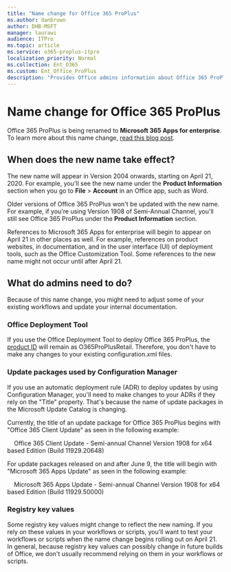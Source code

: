 ```yaml
---
title: "Name change for Office 365 ProPlus"
ms.author: danbrown
author: DHB-MSFT
manager: laurawi
audience: ITPro
ms.topic: article
ms.service: o365-proplus-itpro
localization_priority: Normal
ms.collection: Ent_O365
ms.custom: Ent_Office_ProPlus
description: "Provides Office admins information about Office 365 ProPlus being renamed to Microsoft 365 Apps for enterprise."
---
```


# Name change for Office 365 ProPlus

Office 365 ProPlus is being renamed to **Microsoft 365 Apps for enterprise**. To learn more about this name change, [read this blog post](https://go.microsoft.com/fwlink/p/?linkid=2120533).

## When does the new name take effect?

The new name will appear in Version 2004 onwards, starting on April 21, 2020. For example, you'll see the new name under the **Product Information** section when you go to **File** > **Account** in an Office app, such as Word. 

Older versions of Office 365 ProPlus won't be updated with the new name. For example, if you're using Version 1908 of Semi-Annual Channel, you'll still see Office 365 ProPlus under the **Product Information** section.

References to Microsoft 365 Apps for enterprise will begin to appear on April 21 in other places as well. For example, references on product websites, in documentation, and in the user interface (UI) of deployment tools, such as the Office Customization Tool. Some references to the new name might not occur until after April 21.

## What do admins need to do?

Because of this name change, you might need to adjust some of your existing workflows and update your internal documentation.

### Office Deployment Tool

If you use the Office Deployment Tool to deploy Office 365 ProPlus, the [product ID](configuration-options-for-the-office-2016-deployment-tool.md#product-element) will remain as O365ProPlusRetail. Therefore, you don't have to make any changes to your existing configuration.xml files.

### Update packages used by Configuration Manager

If you use an automatic deployment rule (ADR) to deploy updates by using Configuration Manager, you'll need to make changes to your ADRs if they rely on the "Title" property. That's because the name of update packages in the Microsoft Update Catalog is changing.

Currently, the title of an update package for Office 365 ProPlus begins with "Office 365 Client Update" as seen in the following example:

&nbsp; &nbsp; Office 365 Client Update - Semi-annual Channel Version 1908 for x64 based Edition (Build 11929.20648)

For update packages released on and after June 9, the title will begin with "Microsoft 365 Apps Update" as seen in the following example:

&nbsp; &nbsp; Microsoft 365 Apps Update - Semi-annual Channel Version 1908 for x64 based Edition (Build 11929.50000)

### Registry key values

Some registry key values might change to reflect the new naming. If you rely on these values in your workflows or scripts, you'll want to test your workflows or scripts when the name change begins rolling out on April 21. In general, because registry key values can possibly change in future builds of Office, we don't usually recommend relying on them in your workflows or scripts.